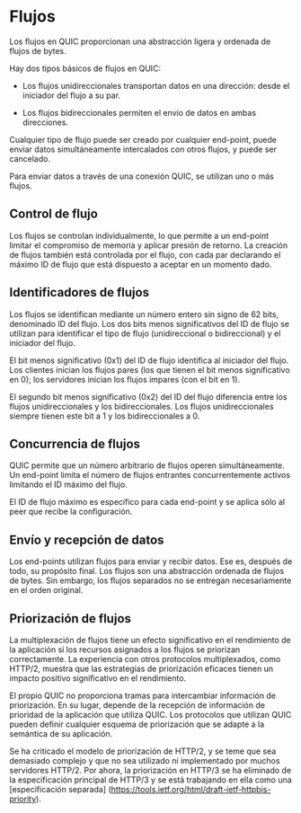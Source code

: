 # Flujos

Los flujos en QUIC proporcionan una abstracción ligera y ordenada de flujos de 
bytes.

Hay dos tipos básicos de flujos en QUIC:

 - Los flujos unidireccionales transportan datos en una dirección: desde el 
   iniciador del flujo a su par.

 - Los flujos bidireccionales permiten el envío de datos en ambas direcciones.

Cualquier tipo de flujo puede ser creado por cualquier end-point, puede enviar
datos simultáneamente intercalados con otros flujos, y puede ser cancelado.

Para enviar datos a través de una conexión QUIC, se utilizan uno o más flujos.

## Control de flujo

Los flujos se controlan individualmente, lo que permite a un end-point limitar 
el compromiso de memoria y aplicar presión de retorno. La creación de flujos 
también está controlada por el flujo, con cada par declarando el máximo ID de
flujo que está dispuesto a aceptar en un momento dado.

## Identificadores de flujos

Los flujos se identifican mediante un número entero sin signo de 62 bits,
denominado ID del flujo. Los dos bits menos significativos del ID de flujo se
utilizan para identificar el tipo de flujo (unidireccional o bidireccional) y el
iniciador del flujo.

El bit menos significativo (0x1) del ID de flujo identifica al iniciador del 
flujo. Los clientes inician los flujos pares (los que tienen el bit menos 
significativo en 0); los servidores inician los flujos impares (con el bit en 
1).

El segundo bit menos significativo (0x2) del ID del flujo diferencia entre los
flujos unidireccionales y los bidireccionales. Los flujos unidireccionales 
siempre tienen este bit a 1 y los bidireccionales a 0.

## Concurrencia de flujos

QUIC permite que un número arbitrario de flujos operen simultáneamente. Un 
end-point limita el número de flujos entrantes concurrentemente activos 
limitando el ID máximo del flujo.

El ID de flujo máximo es específico para cada end-point y se aplica sólo al 
peer que recibe la configuración.

## Envío y recepción de datos

Los end-points utilizan flujos para enviar y recibir datos. Ese es, después de
todo, su propósito final. Los flujos son una abstracción ordenada de flujos de
bytes. Sin embargo, los flujos separados no se entregan necesariamente en el
orden original.

## Priorización de flujos

La multiplexación de flujos tiene un efecto significativo en el rendimiento de 
la aplicación si los recursos asignados a los flujos se priorizan correctamente.
La experiencia con otros protocolos multiplexados, como HTTP/2, muestra que las
estrategias de priorización eficaces tienen un impacto positivo significativo en
el rendimiento.

El propio QUIC no proporciona tramas para intercambiar información de
priorización. En su lugar, depende de la recepción de información de prioridad
de la aplicación que utiliza QUIC. Los protocolos que utilizan QUIC pueden
definir cualquier esquema de priorización que se adapte a la semántica de su 
aplicación.

Se ha criticado el modelo de priorización de HTTP/2, y se teme que sea demasiado
complejo y que no sea utilizado ni implementado por muchos servidores HTTP/2.
Por ahora, la priorización en HTTP/3 se ha eliminado de la especificación 
principal de HTTP/3 y se está trabajando en ella como una [especificación 
separada] (https://tools.ietf.org/html/draft-ietf-httpbis-priority).
